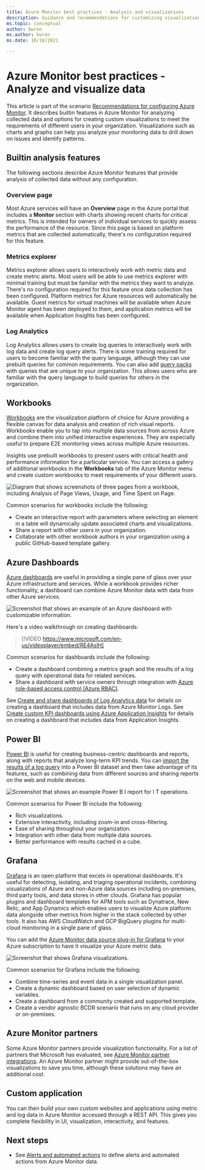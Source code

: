 ```yaml
---
title: Azure Monitor best practices - Analysis and visualizations
description: Guidance and recommendations for customizing visualizations beyond standard analysis features in Azure Monitor.
ms.topic: conceptual
author: bwren
ms.author: bwren
ms.date: 10/18/2021

---
```


# Azure Monitor best practices - Analyze and visualize data
This article is part of the scenario [Recommendations for configuring Azure Monitor](best-practices.md). It describes builtin features in Azure Monitor for analyzing collected data and options for creating custom visualizations to meet the requirements of different users in your organization. Visualizations such as charts and graphs can help you analyze your monitoring data to drill down on issues and identify patterns.


## Builtin analysis features
The following sections describe Azure Monitor features that provide analysis of collected data without any configuration.
### Overview page
Most Azure services will have an **Overview** page in the Azure portal that includes a **Monitor** section with charts showing recent charts for critical metrics. This is intended for owners of individual services to quickly assess the performance of the resource. Since this page is based on platform metrics that are collected automatically, there's no configuration required for this feature.

### Metrics explorer
Metrics explorer allows users to interactively work with metric data and create metric alerts. Most users will be able to use metrics explorer with minimal training but must be familiar with the metrics they want to analyze. There's no configuration required for this feature once data collection has been configured. Platform metrics for Azure resources will automatically be available. Guest metrics for virtual machines will be available when Azure Monitor agent has been deployed to them, and application metrics will be available when Application Insights has been configured.


### Log Analytics
Log Analytics allows users to create log queries to interactively work with log data and create log query alerts. There is some training required for users to become familiar with the query language, although they can use prebuilt queries for common requirements. You can also add [query packs](logs/query-packs.md) with queries that are unique to your organization. This allows users who are familiar with the query language to build queries for others in the organization.


## Workbooks
[Workbooks](./visualize/workbooks-overview.md) are the visualization platform of choice for Azure providing a flexible canvas for data analysis and creation of rich visual reports. Workbooks enable you to tap into multiple data sources from across Azure and combine them into unified interactive experiences. They are especially useful to prepare E2E monitoring views across multiple Azure resources.

Insights use prebuilt workbooks to present users with critical health and performance information for a particular service. You can access a gallery of additional workbooks in the **Workbooks** tab of the Azure Monitor menu and create custom workbooks to meet requirements of your different users.

![Diagram that shows screenshots of three pages from a workbook, including Analysis of Page Views, Usage, and Time Spent on Page.](media/visualizations/workbook.png)

Common scenarios for workbooks include the following:

- Create an interactive report with parameters where selecting an element in a table will dynamically update associated charts and visualizations.
- Share a report with other users in your organization.
- Collaborate with other workbook authors in your organization using a public GitHub-based template gallery.



## Azure Dashboards
[Azure dashboards](../azure-portal/azure-portal-dashboards.md) are useful in providing a single pane of glass over your Azure infrastructure and services. While a workbook provides richer functionality, a dashboard can combine Azure Monitor data with data from other Azure services.

![Screenshot that shows an example of an Azure dashboard with customizable information.](media/visualizations/dashboard.png)

Here's a video walkthrough on creating dashboards:

> [!VIDEO https://www.microsoft.com/en-us/videoplayer/embed/RE4AslH]

Common scenarios for dashboards include the following:

- Create a dashboard combining a metrics graph and the results of a log query with operational data for related services.
- Share a dashboard with service owners through integration with [Azure role-based access control (Azure RBAC)](../role-based-access-control/overview.md).
  

See [Create and share dashboards of Log Analytics data](visualize/tutorial-logs-dashboards.md) for details on creating a dashboard that includes data from Azure Monitor Logs. See [Create custom KPI dashboards using Azure Application Insights](app/tutorial-app-dashboards.md) for details on creating a dashboard that includes data from Application Insights. 



## Power BI
[Power BI](https://powerbi.microsoft.com/documentation/powerbi-service-get-started/) is useful for creating business-centric dashboards and reports, along with reports that analyze long-term KPI trends. You can [import the results of a log query](./logs/log-powerbi.md) into a Power BI dataset and then take advantage of its features, such as combining data from different sources and sharing reports on the web and mobile devices.

![Screenshot that shows an example Power B I report for I T operations.](media/visualizations/power-bi.png)

Common scenarios for Power BI include the following:

- Rich visualizations.
- Extensive interactivity, including zoom-in and cross-filtering.
- Ease of sharing throughout your organization.
- Integration with other data from multiple data sources.
- Better performance with results cached in a cube.



## Grafana
[Grafana](https://grafana.com/) is an open platform that excels in operational dashboards. It's useful for detecting, isolating, and triaging operational incidents, combining visualizations of Azure and non-Azure data sources including on-premises, third party tools, and data stores in other clouds. Grafana has popular plugins and dashboard templates for APM tools such as Dynatrace, New Relic, and App Dynamics which enables users to visualize Azure platform data alongside other metrics from higher in the stack collected by other tools. It also has AWS CloudWatch and GCP BigQuery plugins for multi-cloud monitoring in a single pane of glass.




You can add the [Azure Monitor data source plug-in for Grafana](visualize/grafana-plugin.md) to your Azure subscription to have it visualize your Azure metric data.

![Screenshot that shows Grafana visualizations.](media/visualizations/grafana.png)


Common scenarios for Grafana include the following:

- Combine time-series and event data in a single visualization panel.
- Create a dynamic dashboard based on user selection of dynamic variables.
- Create a dashboard from a community created and supported template.
- Create a vendor agnostic BCDR scenario that runs on any cloud provider or on-premises.

## Azure Monitor partners
Some Azure Monitor partners provide visualization functionality. For a list of partners that Microsoft has evaluated, see [Azure Monitor partner integrations](./partners.md). An Azure Monitor partner might provide out-of-the-box visualizations to save you time, although these solutions may have an additional cost.


## Custom application
You can then build your own custom websites and applications using metric and log data in Azure Monitor accessed through a REST API. This gives you complete flexibility in UI, visualization, interactivity, and features.


## Next steps
- See [Alerts and automated actions](best-practices-alerts.md) to define alerts and automated actions from Azure Monitor data.